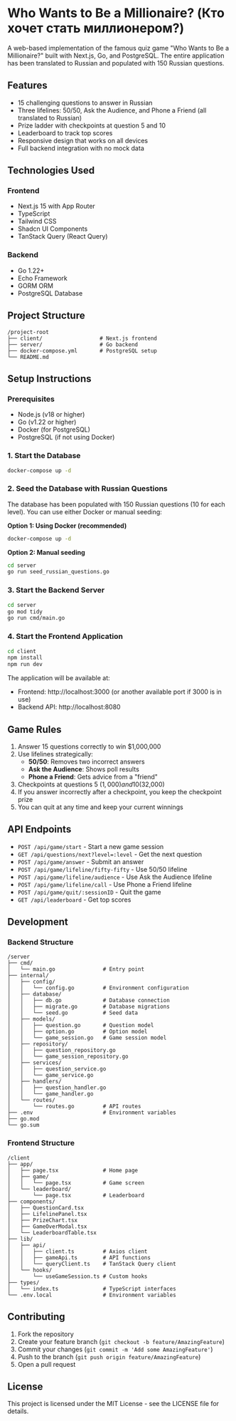 # Who Wants to Be a Millionaire? (Кто хочет стать миллионером?)

A web-based implementation of the famous quiz game "Who Wants to Be a Millionaire?" built with Next.js, Go, and PostgreSQL. The entire application has been translated to Russian and populated with 150 Russian questions.

## Features

- 15 challenging questions to answer in Russian
- Three lifelines: 50/50, Ask the Audience, and Phone a Friend (all translated to Russian)
- Prize ladder with checkpoints at question 5 and 10
- Leaderboard to track top scores
- Responsive design that works on all devices
- Full backend integration with no mock data

## Technologies Used

### Frontend
- Next.js 15 with App Router
- TypeScript
- Tailwind CSS
- Shadcn UI Components
- TanStack Query (React Query)

### Backend
- Go 1.22+
- Echo Framework
- GORM ORM
- PostgreSQL Database

## Project Structure

```
/project-root
├── client/                  # Next.js frontend
├── server/                  # Go backend
├── docker-compose.yml       # PostgreSQL setup
└── README.md
```

## Setup Instructions

### Prerequisites
- Node.js (v18 or higher)
- Go (v1.22 or higher)
- Docker (for PostgreSQL)
- PostgreSQL (if not using Docker)

### 1. Start the Database

```bash
docker-compose up -d
```

### 2. Seed the Database with Russian Questions

The database has been populated with 150 Russian questions (10 for each level). You can use either Docker or manual seeding:

**Option 1: Using Docker (recommended)**
```bash
docker-compose up -d
```

**Option 2: Manual seeding**
```bash
cd server
go run seed_russian_questions.go
```

### 3. Start the Backend Server

```bash
cd server
go mod tidy
go run cmd/main.go
```

### 4. Start the Frontend Application

```bash
cd client
npm install
npm run dev
```

The application will be available at:
- Frontend: http://localhost:3000 (or another available port if 3000 is in use)
- Backend API: http://localhost:8080

## Game Rules

1. Answer 15 questions correctly to win $1,000,000
2. Use lifelines strategically:
   - **50/50**: Removes two incorrect answers
   - **Ask the Audience**: Shows poll results
   - **Phone a Friend**: Gets advice from a "friend"
3. Checkpoints at questions 5 ($1,000) and 10 ($32,000)
4. If you answer incorrectly after a checkpoint, you keep the checkpoint prize
5. You can quit at any time and keep your current winnings

## API Endpoints

- `POST /api/game/start` - Start a new game session
- `GET /api/questions/next?level=:level` - Get the next question
- `POST /api/game/answer` - Submit an answer
- `POST /api/game/lifeline/fifty-fifty` - Use 50/50 lifeline
- `POST /api/game/lifeline/audience` - Use Ask the Audience lifeline
- `POST /api/game/lifeline/call` - Use Phone a Friend lifeline
- `POST /api/game/quit/:sessionID` - Quit the game
- `GET /api/leaderboard` - Get top scores

## Development

### Backend Structure

```
/server
├── cmd/
│   └── main.go               # Entry point
├── internal/
│   ├── config/
│   │   └── config.go         # Environment configuration
│   ├── database/
│   │   ├── db.go             # Database connection
│   │   ├── migrate.go        # Database migrations
│   │   └── seed.go           # Seed data
│   ├── models/
│   │   ├── question.go       # Question model
│   │   ├── option.go         # Option model
│   │   └── game_session.go   # Game session model
│   ├── repository/
│   │   ├── question_repository.go
│   │   └── game_session_repository.go
│   ├── services/
│   │   ├── question_service.go
│   │   └── game_service.go
│   ├── handlers/
│   │   ├── question_handler.go
│   │   └── game_handler.go
│   └── routes/
│       └── routes.go         # API routes
├── .env                      # Environment variables
├── go.mod
└── go.sum
```

### Frontend Structure

```
/client
├── app/
│   ├── page.tsx              # Home page
│   ├── game/
│   │   └── page.tsx          # Game screen
│   └── leaderboard/
│       └── page.tsx          # Leaderboard
├── components/
│   ├── QuestionCard.tsx
│   ├── LifelinePanel.tsx
│   ├── PrizeChart.tsx
│   ├── GameOverModal.tsx
│   └── LeaderboardTable.tsx
├── lib/
│   ├── api/
│   │   ├── client.ts         # Axios client
│   │   ├── gameApi.ts        # API functions
│   │   └── queryClient.ts    # TanStack Query client
│   └── hooks/
│       └── useGameSession.ts # Custom hooks
├── types/
│   └── index.ts              # TypeScript interfaces
└── .env.local                # Environment variables
```

## Contributing

1. Fork the repository
2. Create your feature branch (`git checkout -b feature/AmazingFeature`)
3. Commit your changes (`git commit -m 'Add some AmazingFeature'`)
4. Push to the branch (`git push origin feature/AmazingFeature`)
5. Open a pull request

## License

This project is licensed under the MIT License - see the LICENSE file for details.